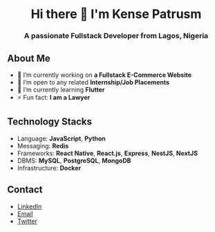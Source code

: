 
<h1 align="center">Hi there 👋 I'm Kense Patrusm</h1>
<h3 align="center">A passionate Fullstack Developer from Lagos, Nigeria</h3>

## About Me
- 🔭 I’m currently working on **a Fullstack E-Commerce Website**
- 👯 I’m open to any related **Internship/Job Placements**
- 🌱 I’m currently learning **Flutter**
- ⚡ Fun fact: **I am a Lawyer**

## Technology Stacks
- Language: **JavaScript**, **Python**
- Messaging: **Redis**
- Frameworks: **React Native**, **React.js**, **Express**, **NestJS**, **NextJS**
- DBMS: **MySQL**, **PostgreSQL**, **MongoDB**
- Infrastructure: **Docker**

## Contact
- [LinkedIn](https://www.linkedin.com/in/kensepatrusm/)
- [Email](kensepatrusm@gmail.com)
- [Twitter](https://twitter.com/DrKenstein)
